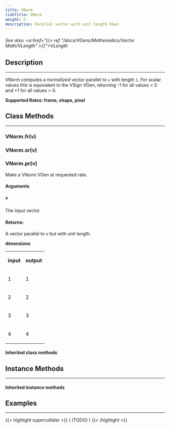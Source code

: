 ```yaml
---
title: VNorm
linkTitle: VNorm
weight: 5
description: Parallel vector with unit length VGen
---
```

<!-- generated file, please edit the original .schelp file(in the Scintillator repository) and then run schelpToMarkDown.scdscript to regenerate. -->
###### See also: <a href="{{< ref "/docs/VGens/Mathematics/Vector Math/VLength" >}}">VLength</a> 



## Description
---



VNorm computes a <em>normalized</em> vector parallel to <code>v</code> with length <code>1</code>. For scalar values this is equivalent to the VSign VGen, returning -1 for all values < 0 and +1 for all values > 0.



<strong>Supported Rates: frame, shape, pixel</strong>



## Class Methods
---



### VNorm.fr(v)



### VNorm.sr(v)



### VNorm.pr(v)



Make a VNorm VGen at requested rate.



#### Arguments

##### v



The input vector.





#### Returns:



A vector parallel to v but with unit length.



<strong>dimensions</strong>


<table>
<tr><td>

<strong>input</strong>

</td><td>

<strong>output</strong>

</td></tr>
<tr><td>

1

</td><td>

1

</td></tr>
<tr><td>

2

</td><td>

2

</td></tr>
<tr><td>

3

</td><td>

3

</td></tr>
<tr><td>

4

</td><td>

4

</td></tr>

</table>


#### Inherited class methods



## Instance Methods
---



#### Inherited instance methods



## Examples
---



{{< highlight supercollider >}}
(
(TODO)
)
{{< /highlight >}}





